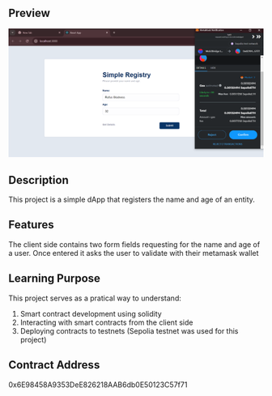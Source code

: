 ## Preview
![register-img](preview-image/register-img.png)

## Description
This project is a simple dApp that registers the name and age of an entity.

## Features
The client side contains two form fields requesting for the name and age of a user. Once entered it asks the user to validate with their metamask wallet

## Learning Purpose
This project serves as a pratical way to understand:
1. Smart contract development using solidity
2. Interacting with smart contracts from the client side
3. Deploying contracts to testnets (Sepolia testnet was used for this project)

 ## Contract Address
0x6E98458A9353DeE826218AAB6db0E50123C57f71